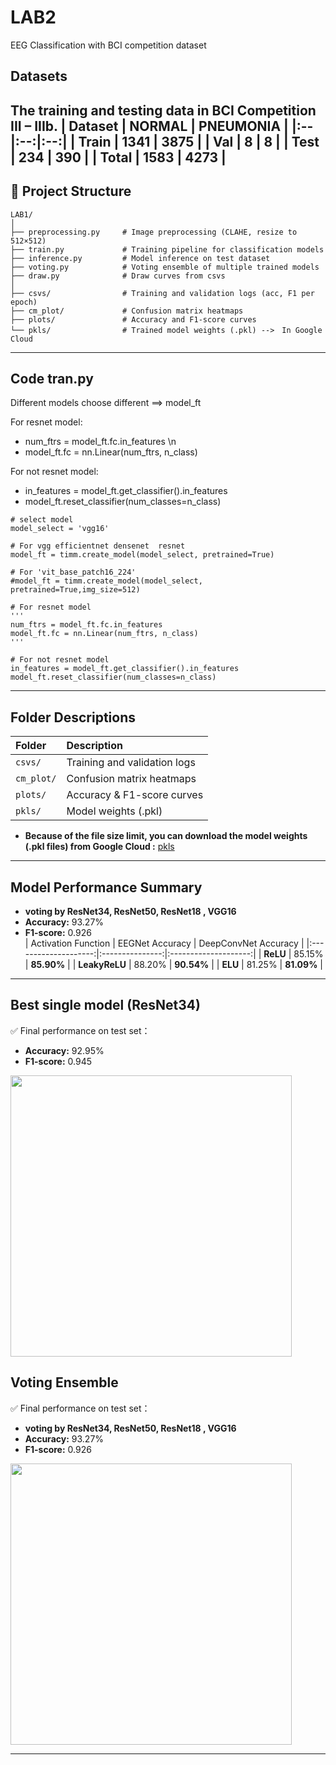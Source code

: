 # LAB2
EEG Classification with BCI competition dataset

## Datasets
The training and testing data in BCI Competition III – IIIb.
| Dataset | NORMAL | PNEUMONIA |
|:--|:--:|:--:|
| Train | **1341** | **3875** |
| Val | **8** | **8** |
| Test | **234** | **390** |
| **Total** | **1583** | **4273** |
---

## 📁 Project Structure
```
LAB1/
│
├── preprocessing.py     # Image preprocessing (CLAHE, resize to 512×512)
├── train.py             # Training pipeline for classification models
├── inference.py         # Model inference on test dataset
├── voting.py            # Voting ensemble of multiple trained models
├── draw.py              # Draw curves from csvs
│
├── csvs/                # Training and validation logs (acc, F1 per epoch)
├── cm_plot/             # Confusion matrix heatmaps
├── plots/               # Accuracy and F1-score curves
└── pkls/                # Trained model weights (.pkl) -->　In Google Cloud
```
---
## Code tran.py
Different models choose different ==> model_ft

For resnet model:
- num_ftrs = model_ft.fc.in_features \n
- model_ft.fc = nn.Linear(num_ftrs, n_class) 

For not resnet model:
- in_features = model_ft.get_classifier().in_features
- model_ft.reset_classifier(num_classes=n_class)
```
# select model
model_select = 'vgg16'

# For vgg efficientnet densenet  resnet
model_ft = timm.create_model(model_select, pretrained=True)

# For 'vit_base_patch16_224'
#model_ft = timm.create_model(model_select, pretrained=True,img_size=512) 

# For resnet model
'''
num_ftrs = model_ft.fc.in_features
model_ft.fc = nn.Linear(num_ftrs, n_class)
'''

# For not resnet model
in_features = model_ft.get_classifier().in_features
model_ft.reset_classifier(num_classes=n_class)
```
---
## Folder Descriptions

| Folder | Description |
|:--|:--|
| `csvs/` | Training and validation logs | 
| `cm_plot/` | Confusion matrix heatmaps | 
| `plots/` | Accuracy & F1-score curves |
| `pkls/` | Model weights (.pkl) | 
- **Because of the file size limit, you can download the model weights (.pkl files) from Google Cloud :** [pkls](https://drive.google.com/drive/folders/1MaRhkFk5fxD5Tn6RfLvimDjYHDQ80gMe?usp=sharing)
---
## Model Performance Summary  
- **voting by ResNet34, ResNet50, ResNet18 , VGG16**
- **Accuracy:** 93.27%  
- **F1-score:** 0.926  
| Activation Function | EEGNet Accuracy | DeepConvNet Accuracy |
|:--------------------:|:---------------:|:--------------------:|
| **ReLU** | 85.15% | **85.90%** |
| **LeakyReLU** | 88.20% | **90.54%** |
| **ELU** | 81.25% | **81.09%** |
---
## Best single model (ResNet34)

✅ Final performance on test set：  
- **Accuracy:** 92.95%  
- **F1-score:** 0.945  
<img src="cm_plots/cm_5_resnet34_ep_20.pkl.png" width="450">

## Voting Ensemble 

✅ Final performance on test set：  
- **voting by ResNet34, ResNet50, ResNet18 , VGG16**
- **Accuracy:** 93.27%  
- **F1-score:** 0.926  
<img src="cm_plots/cm_voted.png" width="450">

---

